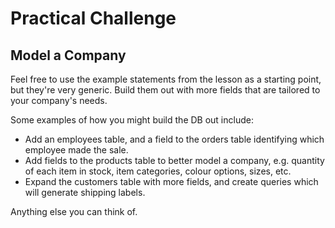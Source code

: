 # Practical Challenge
## Model a Company

Feel free to use the example statements from the lesson as a starting point, but they're very generic. Build them out with more fields that are tailored to your company's needs.

Some examples of how you might build the DB out include:
- Add an employees table, and a field to the orders table identifying which employee made the sale.
- Add fields to the products table to better model a company, e.g. quantity of each item in stock, item categories, colour options, sizes, etc.
- Expand the customers table with more fields, and create queries which will generate shipping labels.

Anything else you can think of.
